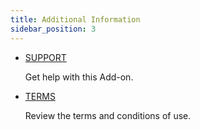 ```yaml
---
title: Additional Information
sidebar_position: 3
---
```


- [SUPPORT](https://documentation.marketdata.app/sheets/support/)

  Get help with this Add-on.

- [TERMS](https://www.marketdata.app/terms/)

  Review the terms and conditions of use.
